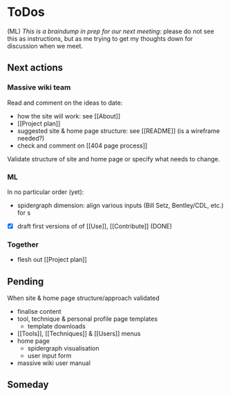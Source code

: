 
# ToDos
(ML) *This is a braindump in prep for our next meeting*: please do not see this as instructions, but as me trying to get my thoughts down for discussion when we meet.

## Next actions

### Massive wiki team
Read and comment on the ideas to date:
* how the site will work: see [[About]]
* [[Project plan]]
* suggested site & home page structure: see [[README]] (is a wireframe needed?)
* check and comment on [[404 page process]]

Validate structure of site and home page or specify what needs to change.  

### ML
In no particular order (yet):
* spidergraph dimension: align various inputs (Bill Setz, Bentley/CDL, etc.) for s
* [x] draft first versions of of [[Use]], [[Contribute]] (DONE)

### Together
* flesh out [[Project plan]]

## Pending
When site & home page structure/approach validated
* finalise content
* tool, technique & personal profile page templates
	* template downloads
* [[Tools]], [[Techniques]] & [[Users]] menus
* home page 
	* spidergraph visualisation
	* user input form
* massive wiki user manual


## Someday

